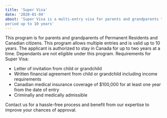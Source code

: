 ```yaml
---
title: 'Super Visa'
date: '2020-01-04'
about: 'Super Visa is a multi-entry visa for parents and grandparents that provides multiple entries for a
period up to 10 years'
---
```


This program is for parents and grandparents of Permanent Residents and Canadian citizens. This program allows multiple entries and is valid up to 10 years. The applicant is authorized to stay in Canada for up to two years at a time. Dependants are not eligible under this program.
Requirements for Super Visa:
<div style="margin:8px;"></div>

<ul style="list-style-type: disc; list-style-position: outside; margin-top:5px; margin-left:5px;">
<li> Letter of invitation from child or grandchild </li>
<li> Written financial agreement from child or grandchild including income requirements </li>
<li> Canadian medical insurance coverage of $100,000 for at least one year from the date of entry </li>
<li> Criminally and medically admissible </li>
</ul>
<div style="margin:8px;"></div>

Contact us for a hassle-free process and benefit from our expertise to improve your chances of approval.
